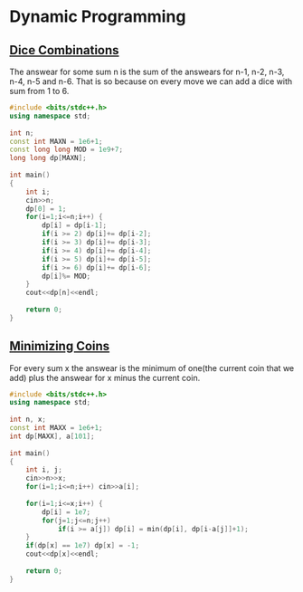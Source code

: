 # Dynamic Programming

## [Dice Combinations](https://cses.fi/problemset/task/1633)
The answear for some sum n is the sum of the answears for n-1, n-2, n-3, n-4, n-5 and n-6. That is so because on every move we can add a dice with sum from 1 to 6.
```cpp
#include <bits/stdc++.h>
using namespace std;
 
int n;
const int MAXN = 1e6+1;
const long long MOD = 1e9+7;
long long dp[MAXN];
 
int main()
{
    int i;
    cin>>n;
    dp[0] = 1;
    for(i=1;i<=n;i++) {
        dp[i] = dp[i-1];
        if(i >= 2) dp[i]+= dp[i-2];
        if(i >= 3) dp[i]+= dp[i-3];
        if(i >= 4) dp[i]+= dp[i-4];
        if(i >= 5) dp[i]+= dp[i-5];
        if(i >= 6) dp[i]+= dp[i-6];
        dp[i]%= MOD;
    }
    cout<<dp[n]<<endl;
 
    return 0;
}
```

## [Minimizing Coins](https://cses.fi/problemset/task/1634)
For every sum x the answear is the minimum of one(the current coin that we add) plus the answear for x minus the current coin.
```cpp
#include <bits/stdc++.h>
using namespace std;
 
int n, x;
const int MAXX = 1e6+1;
int dp[MAXX], a[101];
 
int main()
{
    int i, j;
    cin>>n>>x;
    for(i=1;i<=n;i++) cin>>a[i];
 
    for(i=1;i<=x;i++) {
        dp[i] = 1e7;
        for(j=1;j<=n;j++)
            if(i >= a[j]) dp[i] = min(dp[i], dp[i-a[j]]+1);
    }
    if(dp[x] == 1e7) dp[x] = -1;
    cout<<dp[x]<<endl;
 
    return 0;
}
```
